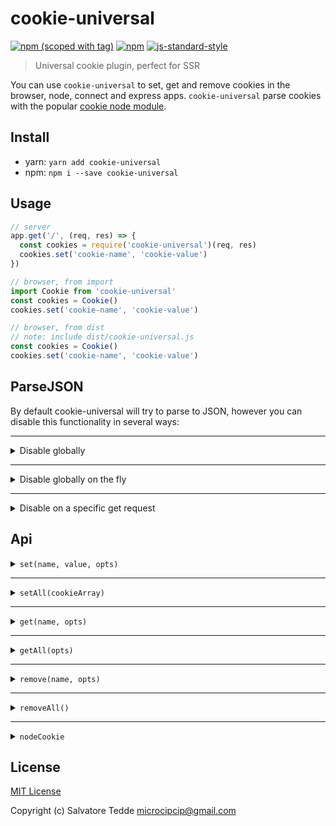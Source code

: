 # cookie-universal
[![npm (scoped with tag)](https://img.shields.io/npm/v/cookie-universal/latest.svg?style=flat-square)](https://npmjs.com/package/cookie-universal)
[![npm](https://img.shields.io/npm/dt/cookie-universal.svg?style=flat-square)](https://npmjs.com/package/cookie-universal)
[![js-standard-style](https://img.shields.io/badge/code_style-standard-brightgreen.svg?style=flat-square)](http://standardjs.com)

> Universal cookie plugin, perfect for SSR

You can use `cookie-universal` to set, get and remove cookies in the browser, node, connect and express apps.
`cookie-universal` parse cookies with the popular [cookie node module](https://github.com/jshttp/cookie).

## Install
- yarn: `yarn add cookie-universal`
- npm: `npm i --save cookie-universal`

## Usage

```js
// server
app.get('/', (req, res) => {
  const cookies = require('cookie-universal')(req, res)
  cookies.set('cookie-name', 'cookie-value')
})

// browser, from import
import Cookie from 'cookie-universal'
const cookies = Cookie()
cookies.set('cookie-name', 'cookie-value')

// browser, from dist
// note: include dist/cookie-universal.js
const cookies = Cookie()
cookies.set('cookie-name', 'cookie-value')
```

## ParseJSON

By default cookie-universal will try to parse to JSON, however you can disable this
functionality in several ways:

---

<details><summary>Disable globally</summary><p>

```js
// server
const parseJSON = false
app.get('/', (req, res) => {
  const cookies = require('cookie-universal')(req, res, parseJSON)
})

// browser, from import
import Cookie from 'cookie-universal'
const parseJSON = false
const cookies = Cookie(false, false, parseJSON)
```
</p></details>

---

<details><summary>Disable globally on the fly</summary><p>

```js
// server
app.get('/', (req, res) => {
  const cookies = require('cookie-universal')(req, res)
  cookies.parseJSON = false
})

// browser, from import
import Cookie from 'cookie-universal'
const cookies = Cookie(false, false)
cookies.parseJSON = false
```
</p></details>

---

<details><summary>Disable on a specific get request</summary><p>

```js
// server
app.get('/', (req, res) => {
  const cookies = require('cookie-universal')(req, res)
  cookies.set('cookie-name', 'cookie-value')
  cookies.get('cookie-name', { parseJSON: false })
})

// browser, from import
import Cookie from 'cookie-universal'
const cookies = Cookie(false, false)
cookies.set('cookie-name', 'cookie-value')
cookies.get('cookie-name', { parseJSON: false })
```
</p></details>

## Api

<details><summary><code>set(name, value, opts)</code></summary><p>

- `name` (string): Cookie name to set.
- `value` (string|object): Cookie value.
- `opts` (object): Same as the [cookie node module](https://github.com/jshttp/cookie).
  - `path` (string): Specifies the value for the Path Set-Cookie attribute. By default, the path is considered the "default path".
  - `expires` (date): Specifies the Date object to be the value for the Expires Set-Cookie attribute.
  - `maxAge` (number): Specifies the number (in seconds) to be the value for the Max-Age Set-Cookie attribute.
  - `httpOnly` (boolean): Specifies the boolean value for the [HttpOnly Set-Cookie attribute][rfc-6265-5.2.6].
  - `domain` (string): specifies the value for the Domain Set-Cookie attribute.
  - `encode` (function): Specifies a function that will be used to encode a cookie's value.
  - `sameSite` (boolean|string): Specifies the value for the [`SameSite` `Set-Cookie` attribute](https://tools.ietf.org/html/draft-ietf-httpbis-rfc6265bis-03#section-4.1.2.7).  
    Possible values: `true`, `false`, `'lax'`, `'none'`, `'strict'` ([see details](https://github.com/jshttp/cookie#samesite)). Default is `false`.
  - `secure` (boolean): Specifies the boolean value for the Secure Set-Cookie attribute.

```js
const cookieValObject = { param1: 'value1', param2: 'value2' }

// server
app.get('/', (req, res) => {
  const cookies = require('cookie-universal')(req, res)
  cookies.set('cookie-name', 'cookie-value', {
    path: '/',
    maxAge: 60 * 60 * 24 * 7
  })
  cookies.set('cookie-name', cookieValObject, {
    path: '/',
    maxAge: 60 * 60 * 24 * 7
  })
})

// client
import Cookie from 'cookie-universal'
const cookies = Cookie()
cookies.set('cookie-name', 'cookie-value', {
  path: '/',
  maxAge: 60 * 60 * 24 * 7
})
cookies.set('cookie-name', cookieValObject, {
  path: '/',
  maxAge: 60 * 60 * 24 * 7
})
```
</p></details>

---

<details><summary><code>setAll(cookieArray)</code></summary><p>

- cookieArray (array)
  - `name` (string): Cookie name to set.
  - `value` (string|object): Cookie value.
  - `opts` (object): Same as the [cookie node module](https://github.com/jshttp/cookie).
    - `path` (string): Specifies the value for the Path Set-Cookie attribute. By default, the path is considered the "default path".
    - `expires` (date): Specifies the Date object to be the value for the Expires Set-Cookie attribute.
    - `maxAge` (number): Specifies the number (in seconds) to be the value for the Max-Age Set-Cookie attribute.
    - `httpOnly` (boolean): Specifies the boolean value for the [HttpOnly Set-Cookie attribute][rfc-6265-5.2.6].
    - `domain` (string): specifies the value for the Domain Set-Cookie attribute.
    - `encode` (function): Specifies a function that will be used to encode a cookie's value.
    - `sameSite` (boolean|string): Specifies the value for the [`SameSite` `Set-Cookie` attribute](https://tools.ietf.org/html/draft-ietf-httpbis-rfc6265bis-03#section-4.1.2.7).  
      Possible values: `true`, `false`, `'lax'`, `'none'`, `'strict'` ([see details](https://github.com/jshttp/cookie#samesite)). Default is `false`.
    - `secure` (boolean): Specifies the boolean value for the Secure Set-Cookie attribute.

```js
const options = {
  path: '/',
  maxAge: 60 * 60 * 24 * 7
}
const cookieList = [
  { name: 'cookie-name1', value: 'value1', opts: options },
  { name: 'cookie-name2', value: 'value2', opts: options },
  { name: 'cookie-name3', value: 'value3', opts: options },
  { name: 'cookie-name4', value: 'value4', opts: options }
]

// server
app.get('/', (req, res) => {
  const cookies = require('cookie-universal')(req, res)
  cookies.setAll(cookieList)
})

// client
import Cookie from 'cookie-universal'
const cookies = Cookie()
cookies.setAll(cookieList)
```
</p></details>

---

<details><summary><code>get(name, opts)</code></summary><p>

- `name` (string): Cookie name to get.
- `opts`
  - `fromRes` (boolean): Get cookies from res instead of req.
  - `parseJSON` (boolean): Parse json, true by default unless overridden globally or locally.

```js
// server
app.get('/', (req, res) => {
  const cookies = require('cookie-universal')(req, res)
  const cookieRes = cookies.get('cookie-name')
  const cookieRes = cookies.get('cookie-name', { fromRes: true }) // get from res instead of req
  // returns the cookie value or undefined
})

// client
import Cookie from 'cookie-universal'
const cookies = Cookie()
const cookieRes = cookies.get('cookie-name')
// returns the cookie value or undefined
```
</p></details>

---

<details><summary><code>getAll(opts)</code></summary><p>

- `opts`
  - `fromRes` (boolean): Get cookies from res instead of req.
  - `parseJSON` (boolean): Parse json, true by default unless overridden globally or locally.

```js
// server
app.get('/', (req, res) => {
  const cookies = require('cookie-universal')(req, res)
  const cookiesRes = cookies.getAll()
  const cookiesRes = cookies.getAll({ fromRes: true }) // get from res instead of req
  // returns all cookies or {}
  {
    "cookie-1": "value1",
    "cookie-2": "value2",
  }
})

// client
import Cookie from 'cookie-universal'
const cookies = Cookie()
const cookiesRes = cookies.getAll()
// returns all cookies or {}
{
  "cookie-1": "value1",
  "cookie-2": "value2",
}
```
</p></details>

---

<details><summary><code>remove(name, opts)</code></summary><p>

- `name` (string): Cookie name to remove.
- `opts`
  - `path` (string): Specifies the value for the Path Set-Cookie attribute. By default, the path is considered the "default path".
  - `expires` (date): Specifies the Date object to be the value for the Expires Set-Cookie attribute.
  - `maxAge` (number): Specifies the number (in seconds) to be the value for the Max-Age Set-Cookie attribute.
  - `httpOnly` (boolean): Specifies the boolean value for the [HttpOnly Set-Cookie attribute][rfc-6265-5.2.6].
  - `domain` (string): specifies the value for the Domain Set-Cookie attribute.
  - `encode` (function): Specifies a function that will be used to encode a cookie's value.
  - `sameSite` (boolean|string): Specifies the value for the [`SameSite` `Set-Cookie` attribute](https://tools.ietf.org/html/draft-ietf-httpbis-rfc6265bis-03#section-4.1.2.7).  
    Possible values: `true`, `false`, `'lax'`, `'none'`, `'strict'` ([see details](https://github.com/jshttp/cookie#samesite)). Default is `false`.
  - `secure` (boolean): Specifies the boolean value for the Secure Set-Cookie attribute.

```js
// server
app.get('/', (req, res) => {
  const cookies = require('cookie-universal')(req, res)
  cookies.remove('cookie-name')
  cookies.remove('cookie-name', {
    // this will allow you to remove a cookie
    // from a different path
    path: '/my-path'
  })
})

// client
import Cookie from 'cookie-universal'
const cookies = Cookie()
cookies.remove('cookie-name')
```
</p></details>

---

<details><summary><code>removeAll()</code></summary><p>

```js
// note that removeAll does not currently allow you
// to remove cookies that have a
// path different from '/'

// server
app.get('/', (req, res) => {
  const cookies = require('cookie-universal')(req, res)
  cookies.removeAll()
})

// client
import Cookie from 'cookie-universal'
const cookies = Cookie()
cookies.removeAll()
```
</p></details>

---

<details><summary><code>nodeCookie</code></summary><p>

This property will expose the [cookie node module](https://github.com/jshttp/cookie) so you don't have to include it yourself.

```js

// server
app.get('/', (req, res) => {
  const cookies = require('cookie-universal')(req, res)
  const cookieRes = cookies.nodeCookie.parse('cookie-name', 'cookie-value')
  cookieRes['cookie-name'] // returns 'cookie-value'
})

// client
import Cookie from 'cookie-universal'
const cookies = Cookie()
const cookieRes = cookies.nodeCookie.parse('cookie-name', 'cookie-value')
cookieRes['cookie-name'] // returns 'cookie-value'
```
</p></details>


## License

[MIT License](./LICENSE)

Copyright (c) Salvatore Tedde <microcipcip@gmail.com>

